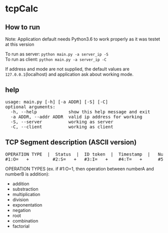 # tcpCalc

## How to run
Note: Application default needs Python3.6 to work properly as it was testet at this version

To run as server: `python main.py -a server_ip -S` <br>
To run as client: `python main.py -a server_ip -C`

If address and mode are not supplied, the default values are `127.0.0.1`(localhost) and application ask about working mode.

## help
<pre>
usage: main.py [-h] [-a ADDR] [-S] [-C]
optional arguments:
  -h, --help            show this help message and exit
  -a ADDR, --addr ADDR  valid ip address for working
  -S, --server          working as server
  -C, --client          working as client
</pre>

## TCP Segment description (ASCII version)

<pre>
OPERATION TYPE  |  Status  |  ID token  |  Timestamp  |   NumberA   |   NumberB   |   Result
#1:O=___+         #2:S=___+   #3:I=___+    #4:T=___+      #5:A=___+     #6:B=___+     #7:R=___+
</pre>

OPERATION TYPES (ex. if #1:O=1, then operation between numberA and numberB is addition):
<ul>
    <li>addition</li>
    <li>substraction</li>
    <li>multiplication</li>
    <li>division</li>
    <li>exponentation</li>
    <li>negation</li>
    <li>root</li>
    <li>combination</li>
    <li>factorial</li>

</ul>
